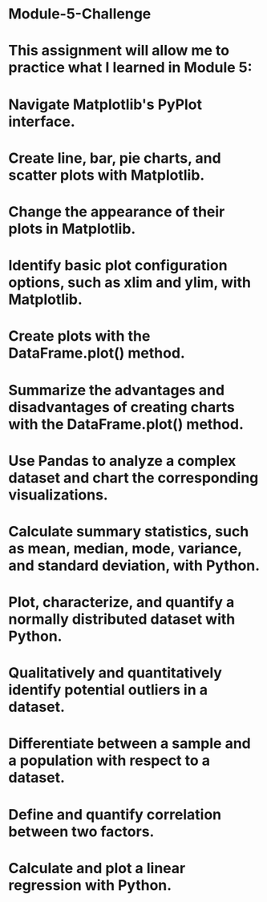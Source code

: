 # Module-5-Challenge
# This assignment will allow me to practice what I learned in Module 5:
#	   Navigate Matplotlib's PyPlot interface.
#	   Create line, bar, pie charts, and scatter plots with Matplotlib.
#	   Change the appearance of their plots in Matplotlib.
#	   Identify basic plot configuration options, such as xlim and ylim, with Matplotlib.
#	   Create plots with the DataFrame.plot() method.
#	   Summarize the advantages and disadvantages of creating charts with the DataFrame.plot() method.
#	   Use Pandas to analyze a complex dataset and chart the corresponding visualizations.
#	   Calculate summary statistics, such as mean, median, mode, variance, and standard deviation, with Python.
#	   Plot, characterize, and quantify a normally distributed dataset with Python.
#	   Qualitatively and quantitatively identify potential outliers in a dataset.
#	   Differentiate between a sample and a population with respect to a dataset.
#	   Define and quantify correlation between two factors.
#	   Calculate and plot a linear regression with Python.
